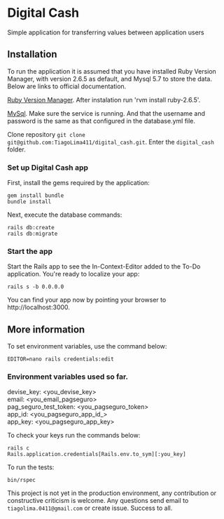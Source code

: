 # Digital Cash

Simple application for transferring values between application users

## Installation
To run the application it is assumed that you have installed Ruby Version Manager, with version 2.6.5 as default, and Mysql 5.7 to store the data. Below are links to official documentation.

[Ruby Version Manager](https://rvm.io/rvm/install).
After instalation run 'rvm install ruby-2.6.5'.

[MySql](https://dev.mysql.com/doc/refman/5.7/en/installing.html).
Make sure the service is running. And that the username and password is the same as that configured in the database.yml file.

Clone repository `git clone git@github.com:TiagoLima411/digital_cash.git`.
Enter the `digital_cash` folder.

### Set up Digital Cash app

First, install the gems required by the application:

    gem install bundle
    bundle install
    
Next, execute the database commands:

    rails db:create
    rails db:migrate

### Start the app

Start the Rails app to see the In-Context-Editor added to the To-Do application. You're ready to localize your app:

    rails s -b 0.0.0.0

You can find your app now by pointing your browser to http://localhost:3000.

## More information

To set environment variables, use the command below:

    EDITOR=nano rails credentials:edit

### Environment variables used so far.  
devise_key: <you_devise_key>  
email: <you_email_pagseguro>  
pag_seguro_test_token: <you_pagseguro_token>  
app_id: <you_pagseguro_app_id_>  
app_key: <you_pagseguro_app_key>  

To check your keys run the commands below:
    
    rails c
    Rails.application.credentials[Rails.env.to_sym][:you_key]

To run the tests:

    bin/rspec

This project is not yet in the production environment, any contribution or constructive criticism is welcome.
Any questions send email to `tiagolima.0411@gmail.com` or create issue.
Success to all.
